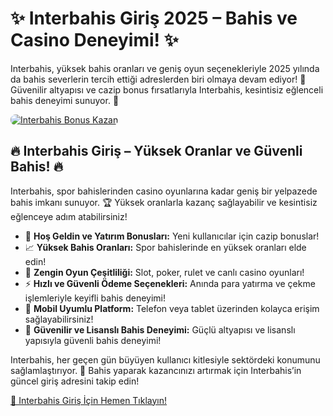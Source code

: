 <h1>✨ Interbahis Giriş 2025 – Bahis ve Casino Deneyimi! ✨</h1>
<p>Interbahis, yüksek bahis oranları ve geniş oyun seçenekleriyle 2025 yılında da bahis severlerin tercih ettiği adreslerden biri olmaya devam ediyor! 🎰 Güvenilir altyapısı ve cazip bonus fırsatlarıyla Interbahis, kesintisiz eğlenceli bahis deneyimi sunuyor. 💸</p>
<a href="https://linklerim.online/2058" title="Interbahis Bonus Fırsatları">
    <img src="https://i.ibb.co/5K7Ks6w/zzzz3.gif" alt="Interbahis Bonus Kazan" style="max-width:100%; height:auto; border-radius:8px;">
</a>
<div class="description">
    <h2>🔥 Interbahis Giriş – Yüksek Oranlar ve Güvenli Bahis! 🔥</h2>
    <p>Interbahis, spor bahislerinden casino oyunlarına kadar geniş bir yelpazede bahis imkanı sunuyor. 🏆 Yüksek oranlarla kazanç sağlayabilir ve kesintisiz eğlenceye adım atabilirsiniz!</p>
    <ul>
        <li>🎁 <strong>Hoş Geldin ve Yatırım Bonusları:</strong> Yeni kullanıcılar için cazip bonuslar!</li>
        <li>📈 <strong>Yüksek Bahis Oranları:</strong> Spor bahislerinde en yüksek oranları elde edin!</li>
        <li>🎲 <strong>Zengin Oyun Çeşitliliği:</strong> Slot, poker, rulet ve canlı casino oyunları!</li>
        <li>⚡️ <strong>Hızlı ve Güvenli Ödeme Seçenekleri:</strong> Anında para yatırma ve çekme işlemleriyle keyifli bahis deneyimi!</li>
        <li>📱 <strong>Mobil Uyumlu Platform:</strong> Telefon veya tablet üzerinden kolayca erişim sağlayabilirsiniz!</li>
        <li>🔐 <strong>Güvenilir ve Lisanslı Bahis Deneyimi:</strong> Güçlü altyapısı ve lisanslı yapısıyla güvenli bahis deneyimi!</li>
    </ul>
    <p>Interbahis, her geçen gün büyüyen kullanıcı kitlesiyle sektördeki konumunu sağlamlaştırıyor. 🌟 Bahis yaparak kazancınızı artırmak için Interbahis’in güncel giriş adresini takip edin!</p>
    <a href="https://linklerim.online/2058" title="Interbahis Giriş Adresi">🔗 Interbahis Giriş İçin Hemen Tıklayın!</a> 
</div>
